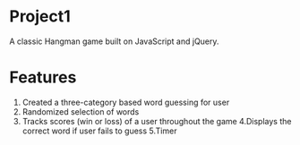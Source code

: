 # Project1
A classic Hangman game built on JavaScript and jQuery.
# Features
1. Created a three-category based word guessing for user
2. Randomized selection of words
3. Tracks scores (win or loss) of a user throughout the game
4.Displays the correct word if user fails to guess
5.Timer


